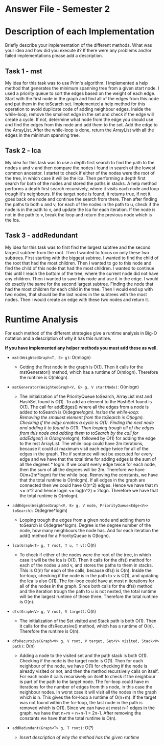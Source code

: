 # Answer File - Semester 2
# Description of each Implementation
Briefly describe your implementation of the different methods. What was your idea and how did you execute it? If there were any problems and/or failed implementations please add a description.

## Task 1 - mst
My idea for this task was to use Prim's algorithm. I implemented a help method that generates the minimum spanning tree from a given start node. I used a priority queue to sort the edges based on the weight of each edge.  Start with the first node in the graph and find all of the edges from this node and put them in the toSearch set. Implemented a help method for this operation to avoid duplicate code of adding neighbour edges. Inside the while-loop, remove the smallest edge in the set and check if the edge will create a cycle. If not, determine what node from the edge you should use and find the edges from this node and add them to the set. Add the edge to the ArrayList. After the while-loop is done, return the ArrayList with all the edges in the minimum spanning tree.

## Task 2 - lca
My idea for this task was to use a depth first search to find the path to the nodes u and v and then compare the nodes i found in search of the lowest common ancestor. I startet to check if either of the nodes were the root of the tree, in which case it will be the lca. Then performing a depth first search for both of the nodes and stored the paths in stacks. A help method performs a depth first search recursively, where it visits each node and loop trough it's neighbours. If the target node is found, it returns true, if not it goes back one node and continue the search from there. Then after finding the paths to both u and v, for each of the nodes in the path to u, check if the node is in the path to v, and update the lca for each iteration. If the node is not in the path to v, break the loop and return the previous node which is the lca.  

## Task 3 - addRedundant
My idea for this task was to first find the largest subtree and the second largest subtree from the root. Then I wanted to focus on only these two subtrees. First starting with the biggest subtree. I wanted to find the child of the root that had the most children. Then I wanted to go to this node and find the child of this node that had the most children. I wanted to continue this until I reach the bottom of the tree, where the current node did not have any children. Then i wanted to save this node and use it in the edge. I would do exactly the same for the second largest subtree. Finding the node that had the most children for each child in the tree. Then I would end up with two nodes, that should be the last nodes in the subtrees with the most nodes. Then i would create an edge with these two nodes and return it.  


# Runtime Analysis
For each method of the different strategies give a runtime analysis in Big-O notation and a description of why it has this runtime.

**If you have implemented any helper methods you must add these as well.**

* ``mst(WeightedGraph<T, E> g)``: O(mlogn)
    * Getting the first node in the graph is O(1). Then it calls for the mstGenerator() method, which has a runtime of O(mlogn). Therefore the runtime is O(mlogn). 
* ``mstGenerator(WeightedGraph<V, E> g, V startNode)``: O(mlogn)
    * The initialization of the PriorityQueue toSearch, ArrayList mst and HashSet found is O(1). To add an element to the HashSet found is O(1). The call for addEdges() where all the edges from a node is added to toSearch is O(degree*logm).
    Inside the while-loop: Removing the smallest element from the toSearch is O(logm). Checking if the edge creates a cycle is O(1). Finding the next node and adding it to found is O(1). Then looping trough all of the edges from this node and adding them to toSearch by the call for addEdges() is O(degree*logm), followed by O(1) for adding the edge to the mst ArrayList.
    The while loop could have 2m iterations, because it could at maximum visit each edge twice for all of the edges in the graph.  The if sentence will not be executed for every edge and we have that the total time for adding edges is the sum of all the degrees * logm. If we count every edge twice for each node, then the sum of all the degrees will be 2m. Therefore we have O(m+2m*logm) for the while loop. Removing the constants, we have that the total runtime is O(mlogm). If all edges in the graph are connected then we could have O(n^2) edges. Hence we have that m <= n^2 and hence logm <= log(n^2) = 2logn. Therefore we have that the total runtime is O(mlogn).
* ``addEdges(WeightedGraph<V, E> g, V node, PriorityQueue<Edge<V>> toSearch)``: O(degree*logm)
    * Looping trough the edges from a given node and adding them to toSearch is O(degree*logm). Degree is the degree number of the node, how many neighbours the node has. And for each iteration the add() method for a PriorityQueue is O(logm).

* ``lca(Graph<T> g, T root, T u, T v)``: O(n)
    * To check if either of the nodes were the root of the tree, in which case it will be the lca is O(1). Then it calls for the dfs() method for each of the nodes u and v, and stores the paths to them in stacks. This is O(n) for each of the calls, because dfs() is O(n). 
    Inside the for-loop, checking if the node is in the path to v is O(1), and updating the lca is also O(1). The for-loop could have at most n iterations for all of the nodes in the graph. Since both calls for the dfs() method and the iteration trough the path to u is not nested, the total runtime will be the largest runtime of these three. Therefore the total runtime is O(n).
* ``dfs(Graph<V> g, V root, V target)``: O(n)
    * The initialization of the Set visited and Stack path is both O(1). Then it calls for the dfsRecursive() method, which has a runtime of O(n). Therefore the runtime is O(n).
* ``dfsRecursive(Graph<V> g, V root, V target, Set<V> visited, Stack<V> path)``: O(n)
    * Adding a node to the visited set and the path stack is both O(1). Checking if the node is the target node is O(1). Then for each neighbour of the node, we have O(1) for checking if the node is already visited or not, and then the method recursively calls on itself. For each node it calls recursively on itself to check if the neighbour is part of the path to the target node. The for-loop could have m iterations for the number of edges from this node, in this case the neighbour nodes. In worst case it will visit all the nodes in the graph which is n. This gives the for-loop a runtime of O(n+m). If the target was not found within the for-loop, the last node in the path is removed which is O(1).
    Since we can have at most n-1 edges in the graph, we have that n+m = n+n-1 = 2n-1. After removing the constants we have that the total runtime is O(n).

* ``addRedundant(Graph<T> g, T root)``: O(?)
    * *Insert description of why the method has the given runtime*

